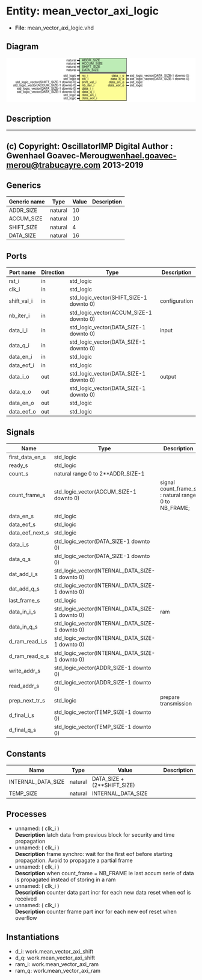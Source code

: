 # Entity: mean_vector_axi_logic

- **File**: mean_vector_axi_logic.vhd
## Diagram

![Diagram](mean_vector_axi_logic.svg "Diagram")
## Description

-------------------------------------------------------------------------
 (c) Copyright: OscillatorIMP Digital
 Author : Gwenhael Goavec-Merou<gwenhael.goavec-merou@trabucayre.com>
 2013-2019
-------------------------------------------------------------------------
## Generics

| Generic name | Type    | Value | Description |
| ------------ | ------- | ----- | ----------- |
| ADDR_SIZE    | natural | 10    |             |
| ACCUM_SIZE   | natural | 10    |             |
| SHIFT_SIZE   | natural | 4     |             |
| DATA_SIZE    | natural | 16    |             |
## Ports

| Port name   | Direction | Type                                    | Description   |
| ----------- | --------- | --------------------------------------- | ------------- |
| rst_i       | in        | std_logic                               |               |
| clk_i       | in        | std_logic                               |               |
| shift_val_i | in        | std_logic_vector(SHIFT_SIZE-1 downto 0) | configuration |
| nb_iter_i   | in        | std_logic_vector(ACCUM_SIZE-1 downto 0) |               |
| data_i_i    | in        | std_logic_vector(DATA_SIZE-1 downto 0)  | input         |
| data_q_i    | in        | std_logic_vector(DATA_SIZE-1 downto 0)  |               |
| data_en_i   | in        | std_logic                               |               |
| data_eof_i  | in        | std_logic                               |               |
| data_i_o    | out       | std_logic_vector(DATA_SIZE-1 downto 0)  | output        |
| data_q_o    | out       | std_logic_vector(DATA_SIZE-1 downto 0)  |               |
| data_en_o   | out       | std_logic                               |               |
| data_eof_o  | out       | std_logic                               |               |
## Signals

| Name             | Type                                            | Description                                           |
| ---------------- | ----------------------------------------------- | ----------------------------------------------------- |
| first_data_en_s  | std_logic                                       |                                                       |
| ready_s          | std_logic                                       |                                                       |
| count_s          | natural range 0 to 2**ADDR_SIZE-1               |                                                       |
| count_frame_s    | std_logic_vector(ACCUM_SIZE-1 downto 0)         | signal count_frame_s : natural range 0 to NB_FRAME;	  |
| data_en_s        | std_logic                                       |                                                       |
| data_eof_s       | std_logic                                       |                                                       |
|  data_eof_next_s | std_logic                                       |                                                       |
| data_i_s         | std_logic_vector(DATA_SIZE-1 downto 0)          |                                                       |
|  data_q_s        | std_logic_vector(DATA_SIZE-1 downto 0)          |                                                       |
| dat_add_i_s      | std_logic_vector(INTERNAL_DATA_SIZE-1 downto 0) |                                                       |
| dat_add_q_s      | std_logic_vector(INTERNAL_DATA_SIZE-1 downto 0) |                                                       |
| last_frame_s     | std_logic                                       |                                                       |
| data_in_i_s      | std_logic_vector(INTERNAL_DATA_SIZE-1 downto 0) |  ram                                                  |
| data_in_q_s      | std_logic_vector(INTERNAL_DATA_SIZE-1 downto 0) |                                                       |
| d_ram_read_i_s   | std_logic_vector(INTERNAL_DATA_SIZE-1 downto 0) |                                                       |
| d_ram_read_q_s   | std_logic_vector(INTERNAL_DATA_SIZE-1 downto 0) |                                                       |
| write_addr_s     | std_logic_vector(ADDR_SIZE-1 downto 0)          |                                                       |
| read_addr_s      | std_logic_vector(ADDR_SIZE-1 downto 0)          |                                                       |
| prep_next_tr_s   | std_logic                                       |  prepare transmission                                 |
| d_final_i_s      | std_logic_vector(TEMP_SIZE-1 downto 0)          |                                                       |
| d_final_q_s      | std_logic_vector(TEMP_SIZE-1 downto 0)          |                                                       |
## Constants

| Name               | Type    | Value                        | Description |
| ------------------ | ------- | ---------------------------- | ----------- |
| INTERNAL_DATA_SIZE | natural |  DATA_SIZE + (2**SHIFT_SIZE) |             |
| TEMP_SIZE          | natural |  INTERNAL_DATA_SIZE          |             |
## Processes
- unnamed: ( clk_i )
</br>**Description**
 latch data from previous block  for security and time propagation 
- unnamed: ( clk_i )
</br>**Description**
 frame synchro:  wait for the first eof before starting  propagation.  Avoid to propagate a partial frame 
- unnamed: ( clk_i )
</br>**Description**
 when count_frame = NB_FRAME   ie last accum  serie of data is propagated instead of  storing in a ram 
- unnamed: ( clk_i )
</br>**Description**
 counter data part  incr for each new data  reset when eof is received 
- unnamed: ( clk_i )
</br>**Description**
 counter frame part  incr for each new eof  reset when overflow 
## Instantiations

- d_i: work.mean_vector_axi_shift
- d_q: work.mean_vector_axi_shift
- ram_i: work.mean_vector_axi_ram
- ram_q: work.mean_vector_axi_ram
